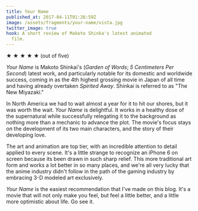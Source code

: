 ```yaml
---
title: Your Name
published_at: 2017-04-11T01:26:59Z
image: /assets/fragments/your-name/vista.jpg
twitter_image: true
hook: A short review of Makoto Shinka's latest animated
  film.
---
```


★ ★ ★ ★ ★ (out of five)

_Your Name_ is Makoto Shinkai's (_Garden of Words_; _5
Centimeters Per Second_) latest work, and particularly
notable for its domestic and worldwide success, coming in
as the 4th highest grossing movie in Japan of all time and
having already overtaken _Spirited Away_. Shinkai is
referred to as "The New Miyazaki."

In North America we had to wait almost a year for it to hit
our shores, but it was worth the wait. _Your Name_ is
delightful. It works in a healthy dose of the supernatural
while successfully relegating it to the background as
nothing more than a mechanic to advance the plot. The
movie's focus stays on the development of its two main
characters, and the story of their developing love.

The art and animation are top tier, with an incredible
attention to detail applied to every scene. It's a little
strange to recognize an iPhone 6 on screen because its
been drawn in such sharp relief. This more traditional art
form and works a lot better in so many places, and we're
all very lucky that the anime industry didn't follow in the
path of the gaming industry by embracing 3-D modeled art
exclusively.

_Your Name_ is the easiest recommendation that I've made on
this blog. It's a movie that will not only make you feel,
but feel a little better, and a little more optimistic about
life. Go see it.
